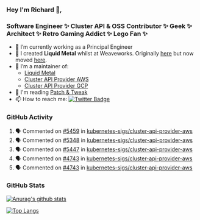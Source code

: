 ### Hey I'm Richard 👋, 

<h3 align="left">Software Engineer ✨ Cluster API & OSS Contributor ✨ Geek ✨ Architect ✨ Retro Gaming Addict ✨ Lego Fan ✨</h3>

- 🔭 I’m currently working as a Principal Engineer
- 📯 I created **Liquid Metal** whilst at Weaveworks. Originally [here](https://github.com/weaveworks-liquidmetal) but now moved [here](https://github.com/liquidmetal-dev).
- 👯 I’m a maintainer of:
  -  [Liquid Metal](https://github.com/liquidmetal-dev)
  -  [Cluster API Provider AWS](https://github.com/kubernetes-sigs/cluster-api-provider-aws)
  -  [Cluster API Provider GCP](https://github.com/kubernetes-sigs/cluster-api-provider-gcp)
- 💬 I'm reading [Patch & Tweak](https://bjooks.com/products/patch-tweak-exploring-modular-synthesis)
- 📫 How to reach me: [![Twitter Badge](https://img.shields.io/badge/-@fruit_case-00acee?style=flat&logo=Twitter&logoColor=white)](https://twitter.com/intent/follow?screen_name=fruit_case "Follow on Twitter")

### GitHub Activity 

<!--START_SECTION:activity-->
1. 🗣 Commented on [#5459](https://github.com/kubernetes-sigs/cluster-api-provider-aws/pull/5459#issuecomment-2786384252) in [kubernetes-sigs/cluster-api-provider-aws](https://github.com/kubernetes-sigs/cluster-api-provider-aws)
2. 🗣 Commented on [#5348](https://github.com/kubernetes-sigs/cluster-api-provider-aws/pull/5348#issuecomment-2786149566) in [kubernetes-sigs/cluster-api-provider-aws](https://github.com/kubernetes-sigs/cluster-api-provider-aws)
3. 🗣 Commented on [#5447](https://github.com/kubernetes-sigs/cluster-api-provider-aws/pull/5447#issuecomment-2786076395) in [kubernetes-sigs/cluster-api-provider-aws](https://github.com/kubernetes-sigs/cluster-api-provider-aws)
4. 🗣 Commented on [#4743](https://github.com/kubernetes-sigs/cluster-api-provider-aws/issues/4743#issuecomment-2786071368) in [kubernetes-sigs/cluster-api-provider-aws](https://github.com/kubernetes-sigs/cluster-api-provider-aws)
5. 🗣 Commented on [#4743](https://github.com/kubernetes-sigs/cluster-api-provider-aws/issues/4743#issuecomment-2786069828) in [kubernetes-sigs/cluster-api-provider-aws](https://github.com/kubernetes-sigs/cluster-api-provider-aws)
<!--END_SECTION:activity-->

### GitHub Stats

[![Anurag's github stats](https://github-readme-stats.vercel.app/api?username=richardcase&count_private=true&show_icons=true)](https://github.com/anuraghazra/github-readme-stats)

[![Top Langs](https://github-readme-stats.vercel.app/api/top-langs/?username=richardcase&hide=html&layout=compact)](https://github.com/anuraghazra/github-readme-stats)
